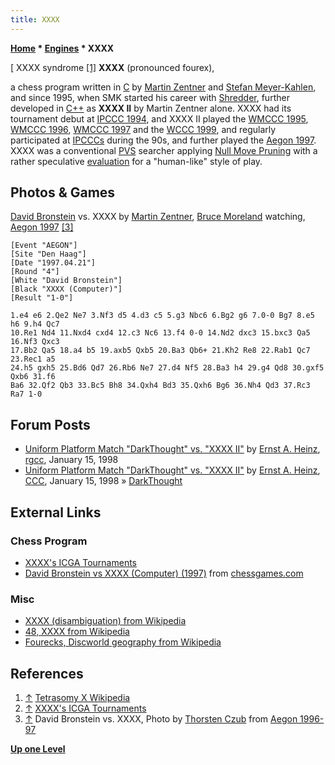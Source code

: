 ```yaml
---
title: XXXX
---
```

**[Home](Home "Home") \* [Engines](Engines "Engines") \* XXXX**



[ XXXX syndrome <a id="cite-note-1" href="#cite-ref-1">[1]</a>
**XXXX** (pronounced fourex),  

a chess program written in [C](C "C") by [Martin Zentner](Martin_Zentner "Martin Zentner") and [Stefan Meyer-Kahlen](Stefan_Meyer-Kahlen "Stefan Meyer-Kahlen"), and since 1995, when SMK started his career with [Shredder](Shredder "Shredder"), further developed in [C++](Cpp "Cpp") as **XXXX II** by Martin Zentner alone. XXXX had its tournament debut at [IPCCC 1994](IPCCC_1994 "IPCCC 1994"), and XXXX II played the [WMCCC 1995](WMCCC_1995 "WMCCC 1995"), [WMCCC 1996](WMCCC_1996 "WMCCC 1996"), [WMCCC 1997](WMCCC_1997 "WMCCC 1997") and the [WCCC 1999](WCCC_1999 "WCCC 1999"), and regularly participated at [IPCCCs](IPCCC "IPCCC") during the 90s, and further played the [Aegon 1997](Aegon_1997 "Aegon 1997"). XXXX was a conventional [PVS](Principal_Variation_Search "Principal Variation Search") searcher applying [Null Move Pruning](Null_Move_Pruning "Null Move Pruning") with a rather speculative [evaluation](Evaluation "Evaluation") for a "human-like" style of play. 



## Photos & Games


[](http://www.thorstenczub.de/aegon.html)
[David Bronstein](David_Bronstein "David Bronstein") vs. XXXX by [Martin Zentner](Martin_Zentner "Martin Zentner"), [Bruce Moreland](Bruce_Moreland "Bruce Moreland") watching, [Aegon 1997](Aegon_1997 "Aegon 1997") <a id="cite-note-3" href="#cite-ref-3">[3]</a>




```
[Event "AEGON"]
[Site "Den Haag"]
[Date "1997.04.21"]
[Round "4"]
[White "David Bronstein"]
[Black "XXXX (Computer)"]
[Result "1-0"]

1.e4 e6 2.Qe2 Ne7 3.Nf3 d5 4.d3 c5 5.g3 Nbc6 6.Bg2 g6 7.0-0 Bg7 8.e5 h6 9.h4 Qc7 
10.Re1 Nd4 11.Nxd4 cxd4 12.c3 Nc6 13.f4 0-0 14.Nd2 dxc3 15.bxc3 Qa5 16.Nf3 Qxc3 
17.Bb2 Qa5 18.a4 b5 19.axb5 Qxb5 20.Ba3 Qb6+ 21.Kh2 Re8 22.Rab1 Qc7 23.Rec1 a5 
24.h5 gxh5 25.Bd6 Qd7 26.Rb6 Ne7 27.d4 Nf5 28.Ba3 h4 29.g4 Qd8 30.gxf5 Qxb6 31.f6
Ba6 32.Qf2 Qb3 33.Bc5 Bh8 34.Qxh4 Bd3 35.Qxh6 Bg6 36.Nh4 Qd3 37.Rc3 Ra7 1-0

```

## Forum Posts


* [Uniform Platform Match "DarkThought" vs. "XXXX II"](http://groups.google.com/group/rec.games.chess.computer/browse_frm/thread/41bd04ab11cc7c85) by [Ernst A. Heinz](Ernst_A._Heinz "Ernst A. Heinz"), [rgcc](Computer_Chess_Forums "Computer Chess Forums"), January 15, 1998
* [Uniform Platform Match "DarkThought" vs. "XXXX II"](https://www.stmintz.com/ccc/index.php?id=14123) by [Ernst A. Heinz](Ernst_A._Heinz "Ernst A. Heinz"), [CCC](CCC "CCC"), January 15, 1998 » [DarkThought](DarkThought "DarkThought")


## External Links


### Chess Program


* [XXXX's ICGA Tournaments](https://www.game-ai-forum.org/icga-tournaments/program.php?id=22)
* [David Bronstein vs XXXX (Computer) (1997)](http://www.chessgames.com/perl/chessgame?gid=1238115) from [chessgames.com](http://www.chessgames.com/index.html)


### Misc


* [XXXX (disambiguation) from Wikipedia](https://en.wikipedia.org/wiki/XXXX_%28disambiguation%29)
* [48, XXXX from Wikipedia](https://en.wikipedia.org/wiki/48,_XXXX)
* [Fourecks, Discworld geography from Wikipedia](https://en.wikipedia.org/wiki/Discworld_geography#Fourecks)


## References


1. <a id="cite-ref-1" href="#cite-note-1">↑</a> [Tetrasomy X Wikipedia](https://en.wikipedia.org/wiki/Tetrasomy_X)
2. <a id="cite-ref-2" href="#cite-note-2">↑</a> [XXXX's ICGA Tournaments](https://www.game-ai-forum.org/icga-tournaments/program.php?id=22)
3. <a id="cite-ref-3" href="#cite-note-3">↑</a> David Bronstein vs. XXXX, Photo by [Thorsten Czub](Thorsten_Czub "Thorsten Czub") from [Aegon 1996-97](http://www.thorstenczub.de/aegon.html)

**[Up one Level](Engines "Engines")**







 
